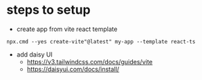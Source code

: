 # steps to setup
 - create app from vite react template

```
npx.cmd --yes create-vite"@latest" my-app --template react-ts
```

- add daisy UI
  - https://v3.tailwindcss.com/docs/guides/vite
  - https://daisyui.com/docs/install/






